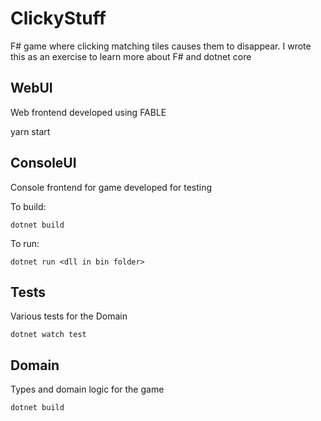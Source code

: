 # ClickyStuff

F# game where clicking matching tiles causes them to disappear.  I wrote this as an exercise to learn more about F# and dotnet core

## WebUI

Web frontend developed using FABLE

yarn start

## ConsoleUI

Console frontend for game developed for testing

To build:
```
dotnet build
```
To run:
```
dotnet run <dll in bin folder>
```  
## Tests

Various tests for the Domain

```
dotnet watch test
```

## Domain

Types and domain logic for the game

```
dotnet build
```
